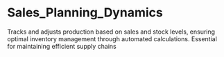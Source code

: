 # Sales_Planning_Dynamics
Tracks and adjusts production based on sales and stock levels, ensuring optimal inventory management through automated calculations. Essential for maintaining efficient supply chains
